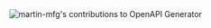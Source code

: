 <picture>
<img alt="martin-mfg's contributions to OpenAPI Generator" src="https://github-readme-stats-six-sigma-34.vercel.app/api?username=martin-mfg&hide=prs,issues,stars,commits,contribs&show=prs_authored,prs_commented,prs_reviewed,issues_authored,issues_commented&show_icons=true&theme=graywhite&hide_rank=true&hide_title=true&include_all_commits=true&repo=OpenAPITools/openapi-generator&card_width=240&custom_title=martin-mfg&dummy=2">
</picture>
